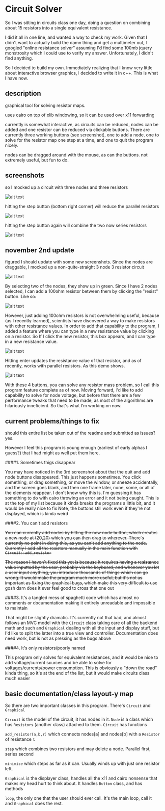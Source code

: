Circuit Solver
==============

So I was sitting in circuits class one day, doing a question on combining about 15 resistors into a single equivalent resistance.

I did it all in one line, and wanted a way to check my work. Given that I didn't want to actually build the damn thing and get a multimeter out, I googled "online resistance solver" assuming I'd find some 100mb jquery monstrosity which I could use to verify my answer. Unfortunately, I didn't find anything.

So I decided to build my own. Immediately realizing that I know very little about interactive browser graphics, I decided to write it in c++. This is what I have now.

description
-----------
graphical tool for solving resistor maps.

uses cairo on top of xlib windowing, so it can be used over x11 forwarding

currently is somewhat interactive, as circuits can be reduced, nodes can be added and one resistor can be reduced via clickable buttons. There are currently three working buttons (see screenshot), one to add a node, one to solve for the resistor map one step at a time, and one to quit the program nicely.

nodes can be dragged around with the mouse, as can the buttons. not extremely useful, but fun to do.

screenshots
-----------
so I mocked up a circuit with three nodes and three resistors

![alt text](./screenshots/oct_14_2016/step_demo_1.png "step demo 1")

hitting the step button (bottom right corner) will reduce the parallel resistors

![alt text](./screenshots/oct_14_2016/step_demo_2.png "step demo 2")

hitting the step button again will combine the two now series resistors

![alt text](./screenshots/oct_14_2016/step_demo_3.png "step demo 3")

november 2nd update
-------------------
figured I should update with some new screenshots. Since the nodes are draggable, I mocked up a non-quite-straight 3 node 3 resistor circuit

![alt text](./screenshots/nov_2_2016/add_resistor_demo_1.png "add resistor demo 1")

By selecting two of the nodes, they show up in green. Since I have 2 nodes selected, I can add a 100ohm resistor between them by clicking the "resist" button. Like so:

![alt text](./screenshots/nov_2_2016/add_resistor_demo_2.png "add resistor demo 2")

However, just adding 100ohm resistors is not overwhelming useful, because (as I recently learned), scientists have discovered a way to make resistors with other resistance values. In order to add that capability to the program, I added a feature where you can type in a new resistance value by clicking on a resistor. So If I click the new resistor, this box appears, and I can type in a new resistance value.

![alt text](./screenshots/nov_2_2016/change_resistor_demo_1.png "change resistance demo 1")

Hitting enter updates the resistance value of that resistor, and as of recently, works with parallel resistors. As this demo shows.

![alt text](./screenshots/nov_2_2016/change_resistor_demo_2.png "change resistance demo 2")

With these 4 buttons, you can solve any resistor mass problem, so I call this program feature complete as of now. Moving forward, I'd like to add capability to solve for node voltage, but before that there are a few performance tweaks that need to be made, as most of the algorithms are hilariously inneficient. So that's what I'm working on now.

current problems/things to fix
------------------------------

should this entire list be taken out of the readme and submitted as issues? yes.

However I feel this program is young enough (earliest of early alphas I guess?) that I had might as well put them here.

####1. Sometimes thigs disappear

   You may have noticed in the 3rd screenshot about that the quit and add node buttons disappeared. This just happens sometimes. You click something, or drag something, or move the window, or sneeze accidentally, and the screen goes blank, and then one frame later, none, some, or all of the elements reappear.
  I don't know why this is. I'm guessing it has something to do with cairo throwing an error and it not being caught. This is at the top of my list because it kinda breaks the programs a little bit, and it would be really nice to fix
  Note, the buttons still work even if they're not displayed, which is kinda weird

####2. You can't add resistors

  ~~You can currently add nodes by hitting the new node button, which creates a new node at (20,20) which you can then drag to wherever. There's currently no point in doing this, as you can't add anything to the node. Currently I add all the resistors manually in the main function with `Circuit::add_resistor`~~

  ~~The reason I haven't fixed this yet is because it requires having a resistance value inputted by the user, probably via the keyboard, and whenever you let a user input anything, you introduce thousands of things which can go wrong. It would make the program much more useful, but it's not as important as fixing the graphical bugs, which make this very difficult to use~~ gosh darn does it ever feel good to cross that one out

####3. It's a tangled mess of spaghetti code which has almost no comments or documentation making it entirely unreadable and impossible to maintain

   That might be slightly dramatic. It's currently not that bad, and almost follows an MVC model with the `Circuit` class taking care of all the backend math and such and `Graphical` dealing with all the input and display stuff, but I'd like to split the latter into a true view and controller. Documentation does need work, but is not as pressing as the bugs above

####4. It's only resistors/poorly named

   This program only solves for equivalent resistances, and it would be nice to add voltage/current sources and be able to solve for voltages/currents/power consumption. This is obviously a "down the road" kinda thing, so it's at the end of the list, but it would make circuits class much easier


basic documentation/class layout-y map
--------------------------------------

So there are two important classes in this program. There's `Circuit` and `Graphical`

`Circuit` is the model of the circuit, it has nodes in it. `Node` is a class which has `Resistors` (another class) attached to them. `Circuit` has functions 

   `add_resistor(a,b,r)` which connects nodes[a] and nodes[b] with a `Resistor` of resistance r.

   `step` which combines two resistors and may delete a node. Parallel first, series second

   `minimize` which steps as far as it can. Usually winds up with just one resistor left.

`Graphical` is the displayer class, handles all the x11 and cairo nonsense that makes my head hurt to think about. It handles `Button` class, and has methods

  `loop`, the only one that the user should ever call. It's the main loop, call it and `Graphical` does the rest.
